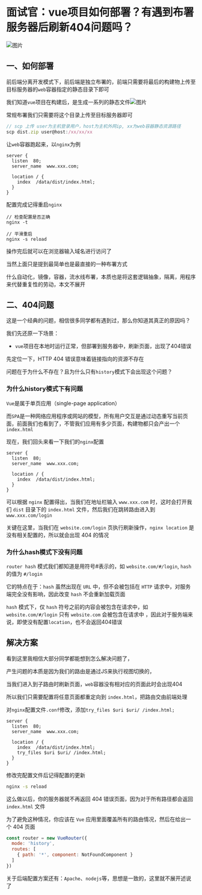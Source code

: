 # 面试官：vue项目如何部署？有遇到布署服务器后刷新404问题吗？

![图片](https://cdn.jsdelivr.net/gh/IceRain-mvc/cdn/img/640-20210928225556833)

## 一、如何部署 

前后端分离开发模式下，前后端是独立布署的，前端只需要将最后的构建物上传至目标服务器的`web`容器指定的静态目录下即可

我们知道`vue`项目在构建后，是生成一系列的静态文件![图片](https://cdn.jsdelivr.net/gh/IceRain-mvc/cdn/img/640-20210928225602086)

常规布署我们只需要将这个目录上传至目标服务器即可

```js
// scp 上传 user为主机登录用户，host为主机外网ip, xx为web容器静态资源路径
scp dist.zip user@host:/xx/xx/xx
```

让`web`容器跑起来，以`nginx`为例

```nginx
server {
  listen  80;
  server_name  www.xxx.com;

  location / {
    index  /data/dist/index.html;
  }
}
```

配置完成记得重启`nginx`

```nginx
// 检查配置是否正确
nginx -t 

// 平滑重启
nginx -s reload
```

操作完后就可以在浏览器输入域名进行访问了

当然上面只是提到最简单也是最直接的一种布署方式

什么自动化，镜像，容器，流水线布署，本质也是将这套逻辑抽象，隔离，用程序来代替重复性的劳动，本文不展开

## 二、404问题

这是一个经典的问题，相信很多同学都有遇到过，那么你知道其真正的原因吗？

我们先还原一下场景：

- `vue`项目在本地时运行正常，但部署到服务器中，刷新页面，出现了404错误

先定位一下，HTTP 404 错误意味着链接指向的资源不存在

问题在于为什么不存在？且为什么只有`history`模式下会出现这个问题？

### 为什么history模式下有问题

`Vue`是属于单页应用（single-page application）

而`SPA`是一种网络应用程序或网站的模型，所有用户交互是通过动态重写当前页面，前面我们也看到了，不管我们应用有多少页面，构建物都只会产出一个`index.html`

现在，我们回头来看一下我们的`nginx`配置

```nginx
server {
  listen  80;
  server_name  www.xxx.com;

  location / {
    index  /data/dist/index.html;
  }
}
```

可以根据 `nginx` 配置得出，当我们在地址栏输入 `www.xxx.com` 时，这时会打开我们 `dist` 目录下的 `index.html` 文件，然后我们在跳转路由进入到 `www.xxx.com/login`

关键在这里，当我们在 `website.com/login` 页执行刷新操作，`nginx location` 是没有相关配置的，所以就会出现 404 的情况

### 为什么hash模式下没有问题

`router hash` 模式我们都知道是用符号#表示的，如  `website.com/#/login`, `hash` 的值为 `#/login`

它的特点在于：`hash` 虽然出现在 `URL` 中，但不会被包括在 `HTTP` 请求中，对服务端完全没有影响，因此改变 `hash` 不会重新加载页面

`hash` 模式下，仅 `hash` 符号之前的内容会被包含在请求中，如 `website.com/#/login` 只有 `website.com` 会被包含在请求中 ，因此对于服务端来说，即使没有配置`location`，也不会返回404错误

## 解决方案

看到这里我相信大部分同学都能想到怎么解决问题了，

产生问题的本质是因为我们的路由是通过JS来执行视图切换的，

当我们进入到子路由时刷新页面，`web`容器没有相对应的页面此时会出现404

所以我们只需要配置将任意页面都重定向到 `index.html`，把路由交由前端处理

对`nginx`配置文件`.conf`修改，添加`try_files $uri $uri/ /index.html;`

```nginx
server {
  listen  80;
  server_name  www.xxx.com;

  location / {
    index  /data/dist/index.html;
    try_files $uri $uri/ /index.html;
  }
}
```

修改完配置文件后记得配置的更新

```bash
nginx -s reload
```

这么做以后，你的服务器就不再返回 404 错误页面，因为对于所有路径都会返回 `index.html` 文件

为了避免这种情况，你应该在 `Vue` 应用里面覆盖所有的路由情况，然后在给出一个 404 页面

```js
const router = new VueRouter({
  mode: 'history',
  routes: [
    { path: '*', component: NotFoundComponent }
  ]
})
```

关于后端配置方案还有：`Apache`、`nodejs`等，思想是一致的，这里就不展开述说了